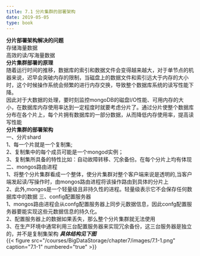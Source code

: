 ```yaml
---
title: 7.1 分片集群的部署架构
date: 2019-05-05
type: book
---
```

**分片部署架构解决的问题**  
存储海量数据  
高效的读/写海量数据  
**分片集群部署的原理**   
随着运行时间的推移，数据库的索引和数据文件会变得越来越大，对于单节点的机器来说，迟早会突破内存的限制，当磁盘上的数据文件和索引远大于内存的大小时，这个时候操作系统会频繁的进行内存交换，导致整个数据库系统的读写性能下降。  
因此对于大数据的处理，要时刻监控mongoDB的磁盘I/O性能、可用内存的大小，在数据库内存使用率达到一定程度时就要考虑分片了。通过分片使整个数据库分布在各个片上，每个片拥有数据库的一部分数据，从而降低内存使用率，提高读写性能  
**分片集群的部署架构**   
一、分片shard   
1、每一个片就是一个复制集;  
2、复制集中的每个成员可能是一个mongod实例；  
3、复制集所具备的特性比如：自动故障转移、冗余备份。在每个分片上均有体现    
二、mongos路由进程    
1、将整个分片集群看成一个整体，使分片集群对整个客户端来说是透明的,当客户端发起读/写操作时，由mongos路由进程将该操作路由到具体的分片上    
2、此外,mongos是一个轻量级且非持久性的进程。轻量级表示它不会保存任何数据库中的数据
三、config配置服务器  
1、mongos路由进程会从confg配置服务器上同步元数据信息，因此confg配置服务器要能实现这些元数据信息的持久化。  
2、配置服务器上的数据如果丢失，那么整个分片集群就无法使用  
3、在生产环境中通常利用三台配置服务器来实现冗余备份，这三台服务器是独立的，并不是复制集架构
***具体结构见下图***  
{{< figure src="/courses/BigDataStorage/chapter7/images/7.1-1.png" caption="7.1-1" numbered="true" >}}      

